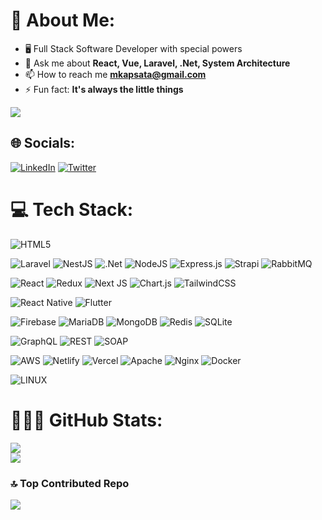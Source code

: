# 💫 About Me:
- 🖥 Full Stack Software Developer with special powers <br>
- 💬 Ask me about **React, Vue, Laravel, .Net, System Architecture**<br>
- 📫 How to reach me **mkapsata@gmail.com**<br>
- ⚡ Fun fact: **It's always the little things**

![](https://quotes-github-readme.vercel.app/api?type=horizontal&theme=radical)

## 🌐 Socials:
 [![LinkedIn](https://img.shields.io/badge/LinkedIn-%230077B5.svg?logo=linkedin&logoColor=white)](https://linkedin.com/in/mcdonald-kapsata-1b55946b) [![Twitter](https://img.shields.io/badge/Twitter-%231DA1F2.svg?logo=Twitter&logoColor=white)](https://twitter.com/caspater) 

# 💻 Tech Stack:
![HTML5](https://img.shields.io/badge/html5-%23E34F26.svg?style=flat&logo=html5&logoColor=white)

![Laravel](https://img.shields.io/badge/laravel-%23FF2D20.svg?style=flat&logo=laravel&logoColor=white) ![NestJS](https://img.shields.io/badge/nestjs-%23E0234E.svg?style=flat&logo=nestjs&logoColor=white) ![.Net](https://img.shields.io/badge/.NET-5C2D91?style=flat&logo=.net&logoColor=white) ![NodeJS](https://img.shields.io/badge/node.js-6DA55F?style=flat&logo=node.js&logoColor=white) ![Express.js](https://img.shields.io/badge/express.js-%23404d59.svg?style=flat&logo=express&logoColor=%2361DAFB) ![Strapi](https://img.shields.io/badge/strapi-%232E7EEA.svg?style=flat&logo=strapi&logoColor=white) ![RabbitMQ](https://img.shields.io/badge/rabbitmq-624?style=flat&logo=rabbitmq&logoColor=orange)

![React](https://img.shields.io/badge/react-%2320232a.svg?style=flat&logo=react&logoColor=%2361DAFB) ![Redux](https://img.shields.io/badge/redux-%23593d88.svg?style=flat&logo=redux&logoColor=white) ![Next JS](https://img.shields.io/badge/Next-black?style=flat&logo=next.js&logoColor=white) ![Chart.js](https://img.shields.io/badge/chart.js-F5788D.svg?style=flat&logo=chart.js&logoColor=white) ![TailwindCSS](https://img.shields.io/badge/tailwindcss-%2338B2AC.svg?style=flat&logo=tailwind-css&logoColor=white)

![React Native](https://img.shields.io/badge/react_native-%2320232a.svg?style=flat&logo=react&logoColor=%2361DAFB) ![Flutter](https://img.shields.io/badge/Flutter-%2302569B.svg?style=flat&logo=Flutter&logoColor=white) 

![Firebase](https://img.shields.io/badge/firebase-%23039BE5.svg?style=flat&logo=firebase) ![MariaDB](https://img.shields.io/badge/MariaDB-003545?style=flat&logo=mariadb&logoColor=white) ![MongoDB](https://img.shields.io/badge/MongoDB-%234ea94b.svg?style=flat&logo=mongodb&logoColor=white) ![Redis](https://img.shields.io/badge/redis-%23DD0031.svg?style=flat&logo=redis&logoColor=white) ![SQLite](https://img.shields.io/badge/sqlite-%2307405e.svg?style=flat&logo=sqlite&logoColor=white)

![GraphQL](https://img.shields.io/badge/-GraphQL-E10098?style=flat&logo=graphql&logoColor=white) ![REST](https://img.shields.io/badge/REST-E10098?style=flat&logoColor=white) ![SOAP](https://img.shields.io/badge/SOAP-E10098?style=flat&logoColor=white)

![AWS](https://img.shields.io/badge/AWS-%23FF9900.svg?style=flat&logo=amazon-aws&logoColor=white)  ![Netlify](https://img.shields.io/badge/netlify-%23000000.svg?style=flat&logo=netlify&logoColor=#00C7B7) ![Vercel](https://img.shields.io/badge/vercel-%23000000.svg?style=flat&logo=vercel&logoColor=white) ![Apache](https://img.shields.io/badge/apache-%23D42029.svg?style=flat&logo=apache&logoColor=white) ![Nginx](https://img.shields.io/badge/nginx-%23009639.svg?style=flat&logo=nginx&logoColor=white) ![Docker](https://img.shields.io/badge/docker-%230db7ed.svg?style=flat&logo=docker&logoColor=white) 

![LINUX](https://img.shields.io/badge/Linux-FCC624?style=flat&logo=linux&logoColor=black)

# 🧘🏽‍♂️ GitHub Stats:
![](https://github-readme-streak-stats.herokuapp.com/?user=caspater&theme=dark&hide_border=true)<br/>
![](https://github-readme-stats.vercel.app/api/top-langs/?username=caspater&theme=dark&hide_border=true&include_all_commits=true&count_private=true&layout=compact)

### 🔝 Top Contributed Repo
![](https://github-contributor-stats.vercel.app/api?username=caspater&limit=3&theme=dark&combine_all_yearly_contributions=true)
